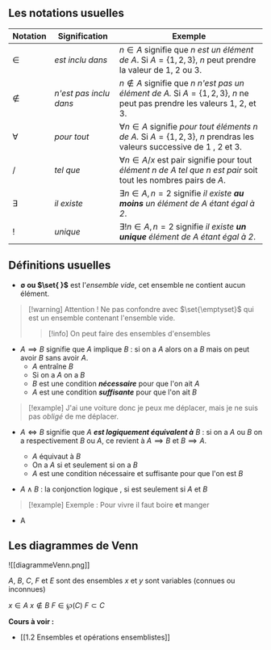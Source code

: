 ## Les notations usuelles

| Notation  | Signification          | Exemple                                                                                                                               |
| --------- | ---------------------- | ------------------------------------------------------------------------------------------------------------------------------------- |
| $\in$     | _est inclu dans_       | $n \in A$ signifie que _$n$ est un élément de A_. Si $A = \{1, 2, 3\}$, $n$ peut prendre la valeur de 1, 2 ou 3.                      |
| $\notin$  | _n'est pas inclu dans_ | $n \notin A$ signifie que _n n'est pas un élément de A._ Si $A = \{1,2,3\}$, $n$ ne peut pas prendre les valeurs $1$, $2$, et $3$.    |
| $\forall$ | _pour tout_            | $\forall  n \in A$ signifie _pour tout éléments $n$ de $A$._ Si $A = \{1, 2, 3\}$, $n$ prendras les valeurs successive de 1 , 2 et 3. |
| $/$ | _tel que_| $\forall n \in A / x \text{ est pair}$ signifie pour tout _élément $n$ de $A$ tel que n est pair_ soit tout les nombres pairs de $A$.                                                                                                                              |
| $\exists$ | _il existe_            | $\exists n \in A, n=2$ signifie _il existe __au moins__ un élément de $A$ étant égal à 2_.                                            |
| $!$       | _unique_               | $\exists! n \in A, n=2$ signifie _il existe __un unique__ élément de $A$ étant égal à 2_.                                             |

## Définitions usuelles

 - __$\emptyset$ ou $\set{ }$__  est l'_ensemble vide_,  cet ensemble ne contient aucun élément.

> [!warning] Attention !
> Ne pas confondre avec $\set{\emptyset}$ qui est un ensemble contenant l'ensemble vide.
>> [!info] On peut faire des ensembles d'ensembles
 
 - $A \implies B$ signifie que $A$ implique $B$ : si on a $A$ alors on a $B$ mais on peut avoir $B$ sans avoir $A$.  
	- $A$ entraîne $B$ 
	- Si on a $A$ on a $B$
	- $B$ est une condition ___nécessaire___ pour que l'on ait $A$
	- $A$ est une condition ___suffisante___ pour que l'on ait $B$
>[!example] J'ai une voiture donc je peux me déplacer, mais je ne suis pas _obligé_ de me déplacer.
   
- $A \iff B$ signifie que $A$ ___est logiquement équivalent à___ $B$ : si on a $A$ ou $B$ on a respectivement $B$ ou $A$, ce revient à $A \implies B$ et $B \implies A$.
	- $A$ équivaut à $B$
	- On a $A$ si et seulement si on a $B$
	- $A$ est une condition nécessaire et suffisante pour que l'on est $B$

- $A \land B$ : la conjonction logique , si est seulement si $A$ et $B$ 
>[!example] Exemple : Pour vivre il faut boire __et__ manger 

- A
## Les diagrammes de Venn

![[diagrammeVenn.png]]

$A$, $B$, $C$, $F$ et $E$ sont des ensembles
$x$ et $y$ sont variables (connues ou inconnues)

$x \in A$
$x \notin B$
$F \in \text{℘}(C)$
$F \subset C$

**Cours à voir :**
- [[1.2 Ensembles et opérations ensemblistes]]